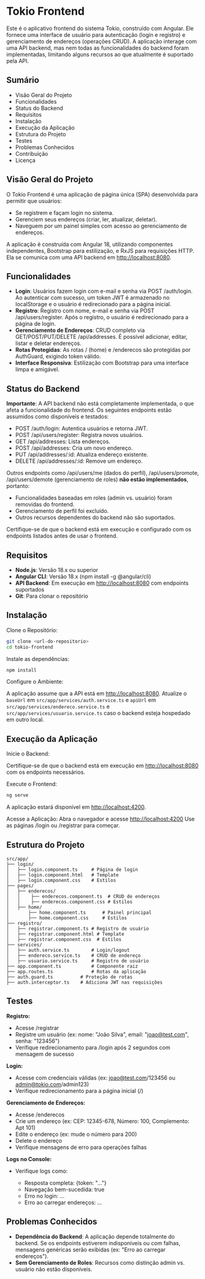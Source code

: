 # Tokio Frontend

Este é o aplicativo frontend do sistema Tokio, construído com Angular. Ele fornece uma interface de usuário para autenticação (login e registro) e gerenciamento de endereços (operações CRUD). A aplicação interage com uma API backend, mas nem todas as funcionalidades do backend foram implementadas, limitando alguns recursos ao que atualmente é suportado pela API.

## Sumário

* Visão Geral do Projeto
* Funcionalidades
* Status do Backend
* Requisitos
* Instalação
* Execução da Aplicação
* Estrutura do Projeto
* Testes
* Problemas Conhecidos
* Contribuição
* Licença

## Visão Geral do Projeto

O Tokio Frontend é uma aplicação de página única (SPA) desenvolvida para permitir que usuários:

* Se registrem e façam login no sistema.
* Gerenciem seus endereços (criar, ler, atualizar, deletar).
* Naveguem por um painel simples com acesso ao gerenciamento de endereços.

A aplicação é construída com Angular 18, utilizando componentes independentes, Bootstrap para estilização, e RxJS para requisições HTTP. Ela se comunica com uma API backend em [http://localhost:8080](http://localhost:8080).

## Funcionalidades

* **Login**: Usuários fazem login com e-mail e senha via POST /auth/login. Ao autenticar com sucesso, um token JWT é armazenado no localStorage e o usuário é redirecionado para a página inicial.
* **Registro**: Registro com nome, e-mail e senha via POST /api/users/register. Após o registro, o usuário é redirecionado para a página de login.
* **Gerenciamento de Endereços**: CRUD completo via GET/POST/PUT/DELETE /api/addresses. É possível adicionar, editar, listar e deletar endereços.
* **Rotas Protegidas**: As rotas / (home) e /enderecos são protegidas por AuthGuard, exigindo token válido.
* **Interface Responsiva**: Estilização com Bootstrap para uma interface limpa e amigável.

## Status do Backend

**Importante**: A API backend não está completamente implementada, o que afeta a funcionalidade do frontend. Os seguintes endpoints estão assumidos como disponíveis e testados:

* POST /auth/login: Autentica usuários e retorna JWT.
* POST /api/users/register: Registra novos usuários.
* GET /api/addresses: Lista endereços.
* POST /api/addresses: Cria um novo endereço.
* PUT /api/addresses/\:id: Atualiza endereço existente.
* DELETE /api/addresses/\:id: Remove um endereço.

Outros endpoints como /api/users/me (dados do perfil), /api/users/promote, /api/users/demote (gerenciamento de roles) **não estão implementados**, portanto:

* Funcionalidades baseadas em roles (admin vs. usuário) foram removidas do frontend.
* Gerenciamento de perfil foi excluído.
* Outros recursos dependentes do backend não são suportados.

Certifique-se de que o backend está em execução e configurado com os endpoints listados antes de usar o frontend.

## Requisitos

* **Node.js**: Versão 18.x ou superior
* **Angular CLI**: Versão 18.x (npm install -g @angular/cli)
* **API Backend**: Em execução em [http://localhost:8080](http://localhost:8080) com endpoints suportados
* **Git**: Para clonar o repositório

## Instalação

Clone o Repositório:

```bash
git clone <url-do-repositorio>
cd tokio-frontend
```

Instale as dependências:

```bash
npm install
```

Configure o Ambiente:

A aplicação assume que a API está em [http://localhost:8080](http://localhost:8080). Atualize o `baseUrl` em `src/app/services/auth.service.ts` e `apiUrl` em `src/app/services/endereco.service.ts` e `src/app/services/usuario.service.ts` caso o backend esteja hospedado em outro local.

## Execução da Aplicação

Inicie o Backend:

Certifique-se de que o backend está em execução em [http://localhost:8080](http://localhost:8080) com os endpoints necessários.

Execute o Frontend:

```bash
ng serve
```

A aplicação estará disponível em [http://localhost:4200](http://localhost:4200).

Acesse a Aplicação:
Abra o navegador e acesse [http://localhost:4200](http://localhost:4200)
Use as páginas /login ou /registrar para começar.

## Estrutura do Projeto

```
src/app/
├── login/
│   ├── login.component.ts     # Página de login
│   ├── login.component.html   # Template
│   ├── login.component.css    # Estilos
├── pages/
│   ├── enderecos/
│   │    ├── enderecos.component.ts  # CRUD de endereços
│   │    ├── enderecos.component.css # Estilos
│   ├── home/
│       ├── home.component.ts      # Painel principal
│       ├── home.component.css     # Estilos
├── registro/
│   ├── registrar.component.ts # Registro de usuário
│   ├── registrar.component.html # Template
│   ├── registrar.component.css  # Estilos
├── services/
│   ├── auth.service.ts        # Login/logout
│   ├── endereco.service.ts    # CRUD de endereço
│   ├── usuario.service.ts     # Registro de usuário
├── app.component.ts           # Componente raiz
├── app.routes.ts              # Rotas da aplicação
├── auth.guard.ts          # Proteção de rotas
├── auth.interceptor.ts    # Adiciona JWT nas requisições
```

## Testes

**Registro:**

* Acesse /registrar
* Registre um usuário (ex: nome: "João Silva", email: "[joao@test.com](mailto:joao@test.com)", senha: "123456")
* Verifique redirecionamento para /login após 2 segundos com mensagem de sucesso

**Login:**

* Acesse com credenciais válidas (ex: [joao@test.com](mailto:joao@test.com)/123456 ou [admin@tokio.com](mailto:admin@tokio.com)/admin123)
* Verifique redirecionamento para a página inicial (/)

**Gerenciamento de Endereços:**

* Acesse /enderecos
* Crie um endereço (ex: CEP: 12345-678, Número: 100, Complemento: Apt 101)
* Edite o endereço (ex: mude o número para 200)
* Delete o endereço
* Verifique mensagens de erro para operações falhas

**Logs no Console:**

* Verifique logs como:

  * Resposta completa: {token: "..."}
  * Navegação bem-sucedida: true
  * Erro no login: ...
  * Erro ao carregar endereços: ...

## Problemas Conhecidos

* **Dependência do Backend**: A aplicação depende totalmente do backend. Se os endpoints estiverem indisponíveis ou com falhas, mensagens genéricas serão exibidas (ex: "Erro ao carregar endereços").
* **Sem Gerenciamento de Roles**: Recursos como distinção admin vs. usuário não estão disponíveis.
